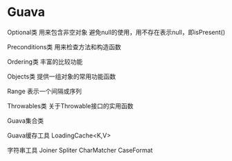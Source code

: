 # Guava

Optional<T>类
用来包含非空对象
避免null的使用，用不存在表示null，即isPresent()

Preconditions类
用来检查方法和构造函数

Ordering<T>类
丰富的比较功能

Objects类
提供一组对象的常用功能函数

Range<T extends Comparable>
表示一个间隔或序列

Throwables类
关于Throwable接口的实用函数

Guava集合类

Guava缓存工具
LoadingCache<K,V>

字符串工具
Joiner Spliter CharMatcher CaseFormat


